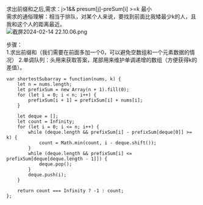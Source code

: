 求出前缀和之后,需求：j>1&& presum[j]-preSum[i] >=k 最小     
需求的通俗理解：相当于排队，对某个人来说，要找到前面比我矮最少k的人，且我和这个人的距离最近。   
![截屏2024-02-14 22.10.06.png](https://img.xwyue.com/i/2024/02/15/65cd3a46291b1.png)

步骤：  
1.求出前缀和（我们需要在前面多加一个0，可以避免空数组和一个元素数据的情况）
2.单调队列：头用来获取答案，尾部用来维护单调递增的数组（方便获得k的差值）。

```code
var shortestSubarray = function(nums, k) {
    let n = nums.length;
    let prefixSum = new Array(n + 1).fill(0);
    for (let i = 0; i < n; i++) {
        prefixSum[i + 1] = prefixSum[i] + nums[i];
    }

    let deque = [];
    let count = Infinity;
    for (let i = 0; i <= n; i++) {
        while (deque.length && prefixSum[i] - prefixSum[deque[0]] >= k) {
            count = Math.min(count, i - deque.shift());
        }
        while (deque.length && prefixSum[i] <= prefixSum[deque[deque.length - 1]]) {
            deque.pop();
        }
        deque.push(i);
    }

    return count === Infinity ? -1 : count;
};
```
